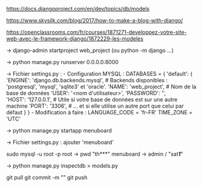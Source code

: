 https://docs.djangoproject.com/en/dev/topics/db/models

https://www.skysilk.com/blog/2017/how-to-make-a-blog-with-django/

https://openclassrooms.com/fr/courses/1871271-developpez-votre-site-web-avec-le-framework-django/1872229-les-modeles

-> django-admin startproject web_project (ou python -m django ...)

-> python manage.py runserver 0.0.0.0:8000

-> Fichier settings.py :
	- Configuration MYSQL :
		DATABASES = {
			'default': {
				'ENGINE': 'django.db.backends.mysql',   # Backends disponibles : 'postgresql', 'mysql', 'sqlite3' et 'oracle'.
				'NAME': 'web_project',             # Nom de la base de données
				'USER': '<nom d\'utilisateur>',
				'PASSWORD': '<mot de passe MySQL>',        
				'HOST': '127.0.0.1',                    # Utile si votre base de données est sur une autre machine
				'PORT': '3306',                         # ... et si elle utilise un autre port que celui par défaut
			}
		}
	- Modification à faire :
		LANGUAGE_CODE = 'fr-FR'
		TIME_ZONE = 'UTC'

-> python manage.py startapp menuboard

-> Fichier settings.py : ajouter 'menuboard'

sudo mysql -u root -p
root -> pwd "th***"
menuboard -> admin / "sat***1***"

-> python manage.py inspectdb > models.py

git pull
git commit -m ""
git push
